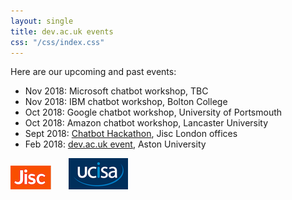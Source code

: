 ```yaml
---
layout: single
title: dev.ac.uk events
css: "/css/index.css"
---
```

Here are our upcoming and past events:

* Nov 2018: Microsoft chatbot workshop, TBC
* Nov 2018: IBM chatbot workshop, Bolton College
* Oct 2018: Google chatbot workshop, University of Portsmouth
* Oct 2018: Amazon chatbot workshop, Lancaster University
* Sept 2018: <a href="/events/2018/09/chatbot/">Chatbot Hackathon</a>, Jisc London offices
* Feb 2018: <a href="/events/2018/02/devacuk/">dev.ac.uk event</a>, Aston University

![Jisc](/images/jisc-logo-small.png) &nbsp;&nbsp;&nbsp;&nbsp;&nbsp; ![UCISA](/images/ucisa-logo-small.png) 


